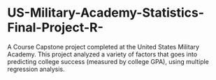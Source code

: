 # US-Military-Academy-Statistics-Final-Project-R-
A Course Capstone project completed at the United States Military Academy. This project analyzed a variety of factors that goes into predicting college success (measured by college GPA), using multiple regression analysis.
